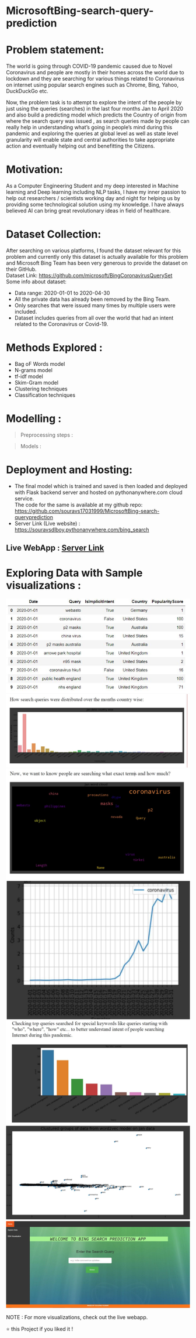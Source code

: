 # MicrosoftBing-search-query-prediction

# Problem statement:
The world is going through COVID-19 pandemic caused due to Novel
Coronavirus and people are mostly in their homes across the world due to
lockdown and they are searching for various things related to Coronavirus on
internet using popular search engines such as Chrome, Bing, Yahoo,
DuckDuckGo etc.     

Now, the problem task is to attempt to explore the intent of the people by just
using the queries (searches) in the last four months Jan to April 2020 and also
build a predicting model which predicts the Country of origin from where the
search query was issued , as search queries made by people can really help in
understanding what’s going in people’s mind during this pandemic and
exploring the queries at global level as well as state level granularity will enable
state and central authorities to take appropriate action and eventually helping
out and benefitting the Citizens.        

# Motivation:      
As a Computer Engineering Student and my deep interested in Machine
learning and Deep learning including NLP tasks, I have my inner passion to
help out researchers / scientists working day and night for helping us by
providing some technological solution using my knowledge.
I have always believed AI can bring great revolutionary ideas in field of
healthcare.         

# Dataset Collection:          
After searching on various platforms, I found the dataset relevant for this
problem and currently only this dataset is actually available for this problem and
Microsoft Bing Team has been very generous to provide the dataset on their
GitHub.         
Dataset Link: https://github.com/microsoft/BingCoronavirusQuerySet         
Some info about dataset:        
* Data range: 2020-01-01 to 2020-04-30       
* All the private data has already been removed by the Bing Team.    
* Only searches that were issued many times by multiple users were
included.      
* Dataset includes queries from all over the world that had an intent related
to the Coronavirus or Covid-19.      


# Methods Explored :   
* Bag oF Words model    
* N-grams model     
* tf-idf model     
* Skim-Gram model       
* Clustering techniques    
* Classification techniques      
  
# Modelling :    
> Preprocessing steps :      

> Models  : 


# Deployment and Hosting:     
* The final model which is trained and saved is then loaded and deployed
with Flask backend server and hosted on pythonanywhere.com cloud
service.    
The code for the same is available at my github repo:      
https://github.com/souravs17031999/MicrosoftBing-search-queryprediction     
* Server Link (Live website) :     
https://souravsdlboy.pythonanywhere.com/bing_search      

## Live WebApp : [Server Link](https://souravsdlboy.pythonanywhere.com/bing_search)

# Exploring Data with Sample visualizations :     
![DATA](/images/data.JPG)   
![vis1](/images/vis1.JPG)   
![vis2](/images/vis2.JPG)   
![vis3](/images/vis3.JPG)   
![vis4](/images/vis4.JPG)   
![vis5](/images/vis5.JPG)     
![vis6](/images/webapp.JPG)     


NOTE : For more visualizations, check out the live webapp.

⭐️ this Project if you liked it !
